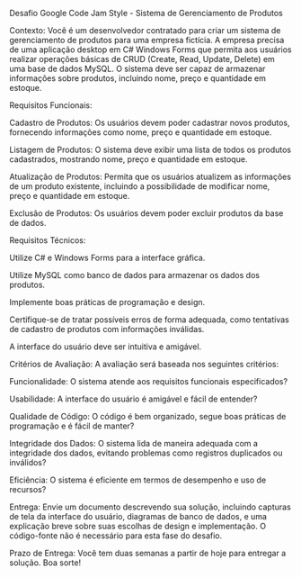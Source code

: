 Desafio Google Code Jam Style - Sistema de Gerenciamento de Produtos

Contexto:
Você é um desenvolvedor contratado para criar um sistema de gerenciamento de produtos para uma empresa fictícia. A empresa precisa de uma aplicação desktop em C# Windows Forms que permita aos usuários realizar operações básicas de CRUD (Create, Read, Update, Delete) em uma base de dados MySQL. O sistema deve ser capaz de armazenar informações sobre produtos, incluindo nome, preço e quantidade em estoque.

Requisitos Funcionais:

Cadastro de Produtos: Os usuários devem poder cadastrar novos produtos, fornecendo informações como nome, preço e quantidade em estoque.

Listagem de Produtos: O sistema deve exibir uma lista de todos os produtos cadastrados, mostrando nome, preço e quantidade em estoque.

Atualização de Produtos: Permita que os usuários atualizem as informações de um produto existente, incluindo a possibilidade de modificar nome, preço e quantidade em estoque.

Exclusão de Produtos: Os usuários devem poder excluir produtos da base de dados.

Requisitos Técnicos:

Utilize C# e Windows Forms para a interface gráfica.

Utilize MySQL como banco de dados para armazenar os dados dos produtos.

Implemente boas práticas de programação e design.

Certifique-se de tratar possíveis erros de forma adequada, como tentativas de cadastro de produtos com informações inválidas.

A interface do usuário deve ser intuitiva e amigável.

Critérios de Avaliação:
A avaliação será baseada nos seguintes critérios:

Funcionalidade: O sistema atende aos requisitos funcionais especificados?

Usabilidade: A interface do usuário é amigável e fácil de entender?

Qualidade de Código: O código é bem organizado, segue boas práticas de programação e é fácil de manter?

Integridade dos Dados: O sistema lida de maneira adequada com a integridade dos dados, evitando problemas como registros duplicados ou inválidos?

Eficiência: O sistema é eficiente em termos de desempenho e uso de recursos?

Entrega:
Envie um documento descrevendo sua solução, incluindo capturas de tela da interface do usuário, diagramas de banco de dados, e uma explicação breve sobre suas escolhas de design e implementação. O código-fonte não é necessário para esta fase do desafio.

Prazo de Entrega:
Você tem duas semanas a partir de hoje para entregar a solução. Boa sorte!

